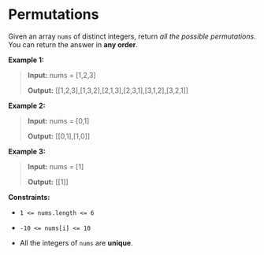 # Permutations

Given an array <code>nums</code> of distinct integers, return *all the possible permutations*. You can return the answer in **any order**.


**Example 1:**
>
> **Input:** nums = [1,2,3]
>
> **Output:** [[1,2,3],[1,3,2],[2,1,3],[2,3,1],[3,1,2],[3,2,1]]

**Example 2:**
>
> **Input:** nums = [0,1]
>
> **Output:** [[0,1],[1,0]]

**Example 3:**
>
> **Input:** nums = [1]
>
> **Output:** [[1]]


**Constraints:**

- <code>1 &lt;= nums.length &lt;= 6</code>

- <code>-10 &lt;= nums[i] &lt;= 10</code>

- All the integers of <code>nums</code> are **unique**.
